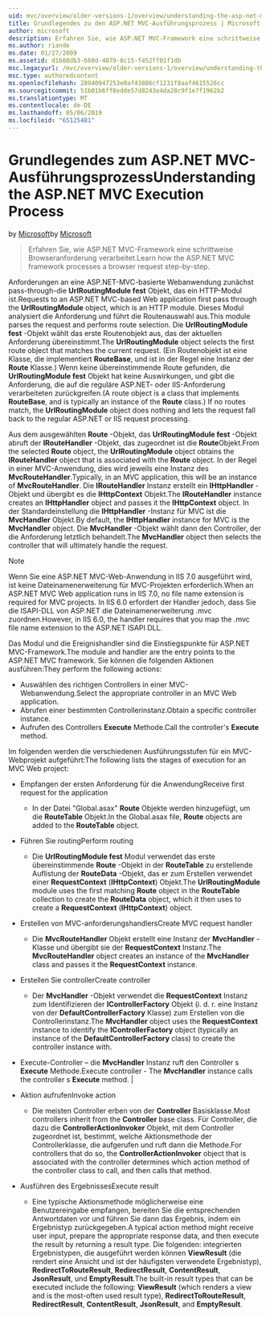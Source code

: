 ```yaml
---
uid: mvc/overview/older-versions-1/overview/understanding-the-asp-net-mvc-execution-process
title: Grundlegendes zu den ASP.NET MVC-Ausführungsprozess | Microsoft-Dokumentation
author: microsoft
description: Erfahren Sie, wie ASP.NET MVC-Framework eine schrittweise Browseranforderung verarbeitet.
ms.author: riande
ms.date: 01/27/2009
ms.assetid: d1608db3-660d-4079-8c15-f452ff01f1db
msc.legacyurl: /mvc/overview/older-versions-1/overview/understanding-the-asp-net-mvc-execution-process
msc.type: authoredcontent
ms.openlocfilehash: 28940947253e0af43886cf1231f8aaf4615526cc
ms.sourcegitcommit: 51b01b6ff8edde57d8243e4da28c9f1e7f1962b2
ms.translationtype: MT
ms.contentlocale: de-DE
ms.lasthandoff: 05/06/2019
ms.locfileid: "65125481"
---
```

# <a name="understanding-the-aspnet-mvc-execution-process"></a><span data-ttu-id="e3188-103">Grundlegendes zum ASP.NET MVC-Ausführungsprozess</span><span class="sxs-lookup"><span data-stu-id="e3188-103">Understanding the ASP.NET MVC Execution Process</span></span>

<span data-ttu-id="e3188-104">by [Microsoft](https://github.com/microsoft)</span><span class="sxs-lookup"><span data-stu-id="e3188-104">by [Microsoft](https://github.com/microsoft)</span></span>

> <span data-ttu-id="e3188-105">Erfahren Sie, wie ASP.NET MVC-Framework eine schrittweise Browseranforderung verarbeitet.</span><span class="sxs-lookup"><span data-stu-id="e3188-105">Learn how the ASP.NET MVC framework processes a browser request step-by-step.</span></span>

<span data-ttu-id="e3188-106">Anforderungen an eine ASP.NET-MVC-basierte Webanwendung zunächst pass-through-die **UrlRoutingModule fest** Objekt, das ein HTTP-Modul ist.</span><span class="sxs-lookup"><span data-stu-id="e3188-106">Requests to an ASP.NET MVC-based Web application first pass through the **UrlRoutingModule** object, which is an HTTP module.</span></span> <span data-ttu-id="e3188-107">Dieses Modul analysiert die Anforderung und führt die Routenauswahl aus.</span><span class="sxs-lookup"><span data-stu-id="e3188-107">This module parses the request and performs route selection.</span></span> <span data-ttu-id="e3188-108">Die **UrlRoutingModule fest** -Objekt wählt das erste Routenobjekt aus, das der aktuellen Anforderung übereinstimmt.</span><span class="sxs-lookup"><span data-stu-id="e3188-108">The **UrlRoutingModule** object selects the first route object that matches the current request.</span></span> <span data-ttu-id="e3188-109">(Ein Routenobjekt ist eine Klasse, die implementiert **RouteBase**, und ist in der Regel eine Instanz der **Route** Klasse.) Wenn keine übereinstimmende Route gefunden, die **UrlRoutingModule fest** Objekt hat keine Auswirkungen, und gibt die Anforderung, die auf die reguläre ASP.NET- oder IIS-Anforderung verarbeiteten zurückgreifen.</span><span class="sxs-lookup"><span data-stu-id="e3188-109">(A route object is a class that implements **RouteBase**, and is typically an instance of the **Route** class.) If no routes match, the **UrlRoutingModule** object does nothing and lets the request fall back to the regular ASP.NET or IIS request processing.</span></span>

<span data-ttu-id="e3188-110">Aus dem ausgewählten **Route** -Objekt, das **UrlRoutingModule fest** -Objekt abruft der **IRouteHandler** -Objekt, das zugeordnet ist die **Route**Objekt.</span><span class="sxs-lookup"><span data-stu-id="e3188-110">From the selected **Route** object, the **UrlRoutingModule** object obtains the **IRouteHandler** object that is associated with the **Route** object.</span></span> <span data-ttu-id="e3188-111">In der Regel in einer MVC-Anwendung, dies wird jeweils eine Instanz des **MvcRouteHandler**.</span><span class="sxs-lookup"><span data-stu-id="e3188-111">Typically, in an MVC application, this will be an instance of **MvcRouteHandler**.</span></span> <span data-ttu-id="e3188-112">Die **IRouteHandler** Instanz erstellt ein **IHttpHandler** -Objekt und übergibt es die **IHttpContext** Objekt.</span><span class="sxs-lookup"><span data-stu-id="e3188-112">The **IRouteHandler** instance creates an **IHttpHandler** object and passes it the **IHttpContext** object.</span></span> <span data-ttu-id="e3188-113">In der Standardeinstellung die **IHttpHandler** -Instanz für MVC ist die **MvcHandler** Objekt.</span><span class="sxs-lookup"><span data-stu-id="e3188-113">By default, the **IHttpHandler** instance for MVC is the **MvcHandler** object.</span></span> <span data-ttu-id="e3188-114">Die **MvcHandler** -Objekt wählt dann den Controller, der die Anforderung letztlich behandelt.</span><span class="sxs-lookup"><span data-stu-id="e3188-114">The **MvcHandler** object then selects the controller that will ultimately handle the request.</span></span>

> [!NOTE]
> <span data-ttu-id="e3188-115">Wenn Sie eine ASP.NET MVC-Web-Anwendung in IIS 7.0 ausgeführt wird, ist keine Dateinamenerweiterung für MVC-Projekten erforderlich.</span><span class="sxs-lookup"><span data-stu-id="e3188-115">When an ASP.NET MVC Web application runs in IIS 7.0, no file name extension is required for MVC projects.</span></span> <span data-ttu-id="e3188-116">In IIS 6.0 erfordert der Handler jedoch, dass Sie die ISAPI-DLL von ASP.NET die Dateinamenerweiterung .mvc zuordnen.</span><span class="sxs-lookup"><span data-stu-id="e3188-116">However, in IIS 6.0, the handler requires that you map the .mvc file name extension to the ASP.NET ISAPI DLL.</span></span>

<span data-ttu-id="e3188-117">Das Modul und die Ereignishandler sind die Einstiegspunkte für ASP.NET MVC-Framework.</span><span class="sxs-lookup"><span data-stu-id="e3188-117">The module and handler are the entry points to the ASP.NET MVC framework.</span></span> <span data-ttu-id="e3188-118">Sie können die folgenden Aktionen ausführen:</span><span class="sxs-lookup"><span data-stu-id="e3188-118">They perform the following actions:</span></span>

- <span data-ttu-id="e3188-119">Auswählen des richtigen Controllers in einer MVC-Webanwendung.</span><span class="sxs-lookup"><span data-stu-id="e3188-119">Select the appropriate controller in an MVC Web application.</span></span>
- <span data-ttu-id="e3188-120">Abrufen einer bestimmten Controllerinstanz.</span><span class="sxs-lookup"><span data-stu-id="e3188-120">Obtain a specific controller instance.</span></span>
- <span data-ttu-id="e3188-121">Aufrufen des Controllers **Execute** Methode.</span><span class="sxs-lookup"><span data-stu-id="e3188-121">Call the controller's **Execute** method.</span></span>

<span data-ttu-id="e3188-122">Im folgenden werden die verschiedenen Ausführungsstufen für ein MVC-Webprojekt aufgeführt:</span><span class="sxs-lookup"><span data-stu-id="e3188-122">The following lists the stages of execution for an MVC Web project:</span></span>

- <span data-ttu-id="e3188-123">Empfangen der ersten Anforderung für die Anwendung</span><span class="sxs-lookup"><span data-stu-id="e3188-123">Receive first request for the application</span></span> 

    - <span data-ttu-id="e3188-124">In der Datei "Global.asax" **Route** Objekte werden hinzugefügt, um die **RouteTable** Objekt.</span><span class="sxs-lookup"><span data-stu-id="e3188-124">In the Global.asax file, **Route** objects are added to the **RouteTable** object.</span></span>
- <span data-ttu-id="e3188-125">Führen Sie routing</span><span class="sxs-lookup"><span data-stu-id="e3188-125">Perform routing</span></span> 

    - <span data-ttu-id="e3188-126">Die **UrlRoutingModule fest** Modul verwendet das erste übereinstimmende **Route** -Objekt in der **RouteTable** zu erstellende Auflistung der **RouteData** -Objekt, das er zum Erstellen verwendet einer **RequestContext** (**IHttpContext**) Objekt.</span><span class="sxs-lookup"><span data-stu-id="e3188-126">The **UrlRoutingModule** module uses the first matching **Route** object in the **RouteTable** collection to create the **RouteData** object, which it then uses to create a **RequestContext** (**IHttpContext**) object.</span></span>
- <span data-ttu-id="e3188-127">Erstellen von MVC-anforderungshandlers</span><span class="sxs-lookup"><span data-stu-id="e3188-127">Create MVC request handler</span></span> 

    - <span data-ttu-id="e3188-128">Die **MvcRouteHandler** Objekt erstellt eine Instanz der **MvcHandler** -Klasse und übergibt sie der **RequestContext** Instanz.</span><span class="sxs-lookup"><span data-stu-id="e3188-128">The **MvcRouteHandler** object creates an instance of the **MvcHandler** class and passes it the **RequestContext** instance.</span></span>
- <span data-ttu-id="e3188-129">Erstellen Sie controller</span><span class="sxs-lookup"><span data-stu-id="e3188-129">Create controller</span></span> 

    - <span data-ttu-id="e3188-130">Der **MvcHandler** -Objekt verwendet die **RequestContext** Instanz zum Identifizieren der **IControllerFactory** Objekt (i. d. r. eine Instanz von der  **DefaultControllerFactory** Klasse) zum Erstellen von die Controllerinstanz.</span><span class="sxs-lookup"><span data-stu-id="e3188-130">The **MvcHandler** object uses the **RequestContext** instance to identify the **IControllerFactory** object (typically an instance of the **DefaultControllerFactory** class) to create the controller instance with.</span></span>
- <span data-ttu-id="e3188-131">Execute-Controller – die **MvcHandler** Instanz ruft den Controller s **Execute** Methode.</span><span class="sxs-lookup"><span data-stu-id="e3188-131">Execute controller - The **MvcHandler** instance calls the controller s **Execute** method.</span></span> |
- <span data-ttu-id="e3188-132">Aktion aufrufen</span><span class="sxs-lookup"><span data-stu-id="e3188-132">Invoke action</span></span> 

    - <span data-ttu-id="e3188-133">Die meisten Controller erben von der **Controller** Basisklasse.</span><span class="sxs-lookup"><span data-stu-id="e3188-133">Most controllers inherit from the **Controller** base class.</span></span> <span data-ttu-id="e3188-134">Für Controller, die dazu die **ControllerActionInvoker** Objekt, mit dem Controller zugeordnet ist, bestimmt, welche Aktionsmethode der Controllerklasse, die aufgerufen und ruft dann die Methode.</span><span class="sxs-lookup"><span data-stu-id="e3188-134">For controllers that do so, the **ControllerActionInvoker** object that is associated with the controller determines which action method of the controller class to call, and then calls that method.</span></span>
- <span data-ttu-id="e3188-135">Ausführen des Ergebnisses</span><span class="sxs-lookup"><span data-stu-id="e3188-135">Execute result</span></span> 

    - <span data-ttu-id="e3188-136">Eine typische Aktionsmethode möglicherweise eine Benutzereingabe empfangen, bereiten Sie die entsprechenden Antwortdaten vor und führen Sie dann das Ergebnis, indem ein Ergebnistyp zurückgegeben.</span><span class="sxs-lookup"><span data-stu-id="e3188-136">A typical action method might receive user input, prepare the appropriate response data, and then execute the result by returning a result type.</span></span> <span data-ttu-id="e3188-137">Die folgenden: integrierten Ergebnistypen, die ausgeführt werden können **ViewResult** (die rendert eine Ansicht und ist der häufigsten verwendete Ergebnistyp), **RedirectToRouteResult**, **RedirectResult**, **ContentResult**,  **JsonResult**, und **EmptyResult**.</span><span class="sxs-lookup"><span data-stu-id="e3188-137">The built-in result types that can be executed include the following: **ViewResult** (which renders a view and is the most-often used result type), **RedirectToRouteResult**, **RedirectResult**, **ContentResult**, **JsonResult**, and **EmptyResult**.</span></span>
